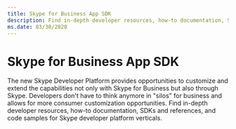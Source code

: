 ```yaml
---
title: Skype for Business App SDK
description: Find in-depth developer resources, how-to documentation, SDKs and references, and code samples for Skype developer platform verticals.
ms.date: 03/30/2020
---
```


# Skype for Business App SDK

The new Skype Developer Platform provides opportunities to customize and extend the capabilities not only with Skype for Business but also through Skype. Developers don't have to think anymore in "silos" for business and allows for more consumer customization opportunities. Find in-depth developer resources, how-to documentation, SDKs and references, and code samples for Skype developer platform verticals.
